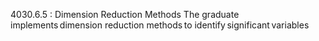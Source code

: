 4030.6.5 : Dimension Reduction Methods
The graduate implements dimension reduction methods to identify significant variables
